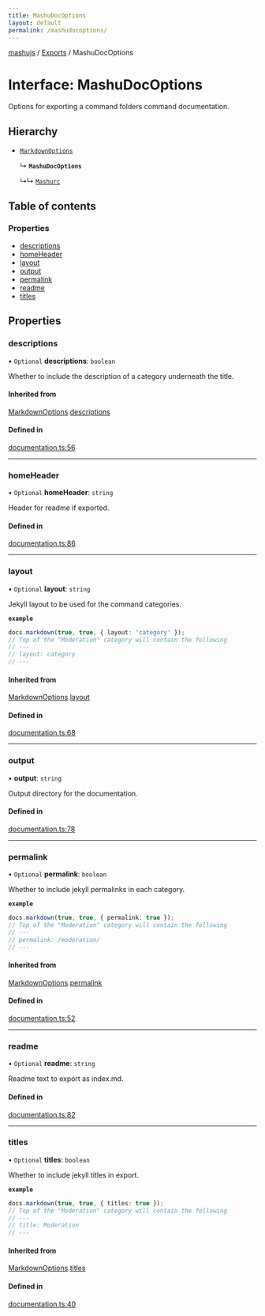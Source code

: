 ```yaml
---
title: MashuDocOptions
layout: default
permalink: /mashudocoptions/
---
```

[mashujs](/) / [Exports](/modules/) / MashuDocOptions

# Interface: MashuDocOptions

Options for exporting a command folders command documentation.

## Hierarchy

- [`MarkdownOptions`](/MarkdownOptions/)

  ↳ **`MashuDocOptions`**

  ↳↳ [`Mashurc`](/Mashurc/)

## Table of contents

### Properties

- [descriptions](/MashuDocOptions/#descriptions)
- [homeHeader](/MashuDocOptions/#homeheader)
- [layout](/MashuDocOptions/#layout)
- [output](/MashuDocOptions/#output)
- [permalink](/MashuDocOptions/#permalink)
- [readme](/MashuDocOptions/#readme)
- [titles](/MashuDocOptions/#titles)

## Properties

### descriptions

• `Optional` **descriptions**: `boolean`

Whether to include the description of a category underneath the title.

#### Inherited from

[MarkdownOptions](/MarkdownOptions/).[descriptions](/MarkdownOptions/#descriptions)

#### Defined in

[documentation.ts:56](https://github.com/EpokTarren/mashu/blob/922ecdf/src/documentation.ts#L56)

___

### homeHeader

• `Optional` **homeHeader**: `string`

Header for readme if exported.

#### Defined in

[documentation.ts:86](https://github.com/EpokTarren/mashu/blob/922ecdf/src/documentation.ts#L86)

___

### layout

• `Optional` **layout**: `string`

Jekyll layout to be used for the command categories.

**`example`**
```ts
docs.markdown(true, true, { layout: 'category' });
// Top of the "Moderation" category will contain the following
// ---
// layout: category
// ---
```

#### Inherited from

[MarkdownOptions](/MarkdownOptions/).[layout](/MarkdownOptions/#layout)

#### Defined in

[documentation.ts:68](https://github.com/EpokTarren/mashu/blob/922ecdf/src/documentation.ts#L68)

___

### output

• **output**: `string`

Output directory for the documentation.

#### Defined in

[documentation.ts:78](https://github.com/EpokTarren/mashu/blob/922ecdf/src/documentation.ts#L78)

___

### permalink

• `Optional` **permalink**: `boolean`

Whether to include jekyll permalinks in each category.

**`example`**
```ts
docs.markdown(true, true, { permalink: true });
// Top of the "Moderation" category will contain the following
// ---
// permalink: /moderation/
// ---
```

#### Inherited from

[MarkdownOptions](/MarkdownOptions/).[permalink](/MarkdownOptions/#permalink)

#### Defined in

[documentation.ts:52](https://github.com/EpokTarren/mashu/blob/922ecdf/src/documentation.ts#L52)

___

### readme

• `Optional` **readme**: `string`

Readme text to export as index.md.

#### Defined in

[documentation.ts:82](https://github.com/EpokTarren/mashu/blob/922ecdf/src/documentation.ts#L82)

___

### titles

• `Optional` **titles**: `boolean`

Whether to include jekyll titles in export.

**`example`**
```ts
docs.markdown(true, true, { titles: true });
// Top of the "Moderation" category will contain the following
// ---
// title: Moderation
// ---
```

#### Inherited from

[MarkdownOptions](/MarkdownOptions/).[titles](/MarkdownOptions/#titles)

#### Defined in

[documentation.ts:40](https://github.com/EpokTarren/mashu/blob/922ecdf/src/documentation.ts#L40)
